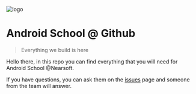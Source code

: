 [logo]:http://res.cloudinary.com/debhicseh/image/upload/v1489605172/Android_Robot_transparente_Negro_jfyvar.png
![logo][logo]
# Android School @ Github
> Everything we build is here

Hello there, in this repo you can find everything that you will need for
Android School @Nearsoft.

If you have questions, you can ask them on the [issues](https://github.com/Nearsoft/androidschool/issues) page and someone from
the team will answer.
